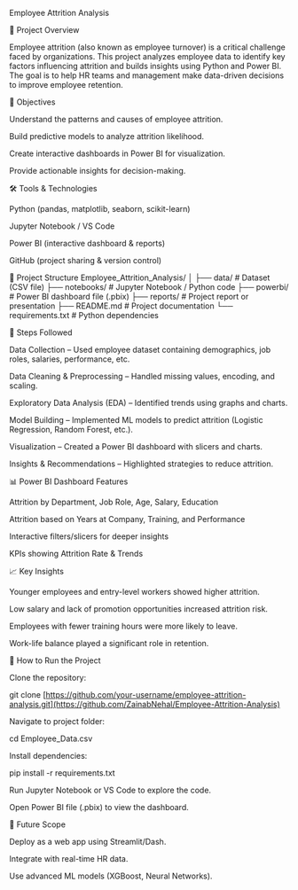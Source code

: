 Employee Attrition Analysis

📌 Project Overview

Employee attrition (also known as employee turnover) is a critical challenge faced by organizations. This project analyzes employee data to identify key factors influencing attrition and builds insights using Python and Power BI. The goal is to help HR teams and management make data-driven decisions to improve employee retention.

🎯 Objectives

Understand the patterns and causes of employee attrition.

Build predictive models to analyze attrition likelihood.

Create interactive dashboards in Power BI for visualization.

Provide actionable insights for decision-making.

🛠 Tools & Technologies

Python (pandas, matplotlib, seaborn, scikit-learn)

Jupyter Notebook / VS Code

Power BI (interactive dashboard & reports)

GitHub (project sharing & version control)

📂 Project Structure
Employee_Attrition_Analysis/
│
├── data/                    # Dataset (CSV file)
├── notebooks/               # Jupyter Notebook / Python code
├── powerbi/                 # Power BI dashboard file (.pbix)
├── reports/                 # Project report or presentation
├── README.md                # Project documentation
└── requirements.txt         # Python dependencies

🔑 Steps Followed

Data Collection – Used employee dataset containing demographics, job roles, salaries, performance, etc.

Data Cleaning & Preprocessing – Handled missing values, encoding, and scaling.

Exploratory Data Analysis (EDA) – Identified trends using graphs and charts.

Model Building – Implemented ML models to predict attrition (Logistic Regression, Random Forest, etc.).

Visualization – Created a Power BI dashboard with slicers and charts.

Insights & Recommendations – Highlighted strategies to reduce attrition.

📊 Power BI Dashboard Features

Attrition by Department, Job Role, Age, Salary, Education

Attrition based on Years at Company, Training, and Performance

Interactive filters/slicers for deeper insights

KPIs showing Attrition Rate & Trends

📈 Key Insights

Younger employees and entry-level workers showed higher attrition.

Low salary and lack of promotion opportunities increased attrition risk.

Employees with fewer training hours were more likely to leave.

Work-life balance played a significant role in retention.

🚀 How to Run the Project

Clone the repository:

git clone [https://github.com/your-username/employee-attrition-analysis.git](https://github.com/ZainabNehal/Employee-Attrition-Analysis)


Navigate to project folder:

cd Employee_Data.csv


Install dependencies:

pip install -r requirements.txt


Run Jupyter Notebook or VS Code to explore the code.

Open Power BI file (.pbix) to view the dashboard.

📌 Future Scope

Deploy as a web app using Streamlit/Dash.

Integrate with real-time HR data.

Use advanced ML models (XGBoost, Neural Networks).
